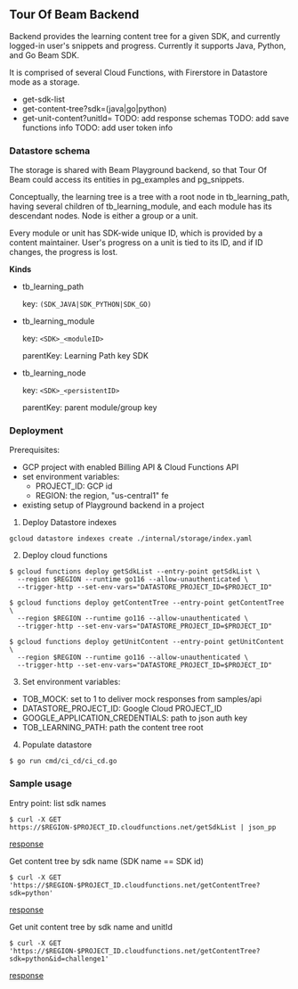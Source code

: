 <!--
 Licensed under the Apache License, Version 2.0 (the "License");
 you may not use this file except in compliance with the License.
 You may obtain a copy of the License at

     http://www.apache.org/licenses/LICENSE-2.0

 Unless required by applicable law or agreed to in writing, software
 distributed under the License is distributed on an "AS IS" BASIS,
 WITHOUT WARRANTIES OR CONDITIONS OF ANY KIND, either express or implied.
 See the License for the specific language governing permissions and
 limitations under the License.
-->

## Tour Of Beam Backend

Backend provides the learning content tree for a given SDK,
and currently logged-in user's snippets and progress.
Currently it supports Java, Python, and Go Beam SDK.

It is comprised of several Cloud Functions, with Firerstore in Datastore mode as a storage.
* get-sdk-list
* get-content-tree?sdk=(java|go|python)
* get-unit-content?unitId=<id>
TODO: add response schemas
TODO: add save functions info
TODO: add user token info

### Datastore schema

The storage is shared with Beam Playground backend, so that Tour Of Beam could access its entities in
pg_examples and pg_snippets.

Conceptually, the learning tree is a tree with a root node in tb_learning_path,
having several children of tb_learning_module, and each module has its descendant nodes.
Node is either a group or a unit.

Every module or unit has SDK-wide unique ID, which is provided by a content maintainer.
User's progress on a unit is tied to its ID, and if ID changes, the progress is lost.

__Kinds__
- tb_learning_path

  key: `(SDK_JAVA|SDK_PYTHON|SDK_GO)`

- tb_learning_module

  key: `<SDK>_<moduleID>`

  parentKey: Learning Path key SDK

- tb_learning_node

  key: `<SDK>_<persistentID>`

  parentKey: parent module/group key


### Deployment
Prerequisites:
 - GCP project with enabled Billing API & Cloud Functions API
 - set environment variables:
   * PROJECT_ID: GCP id
   * REGION: the region, "us-central1" fe
 - existing setup of Playground backend in a project

1. Deploy Datastore indexes
```
gcloud datastore indexes create ./internal/storage/index.yaml
```

2. Deploy cloud functions
```
$ gcloud functions deploy getSdkList --entry-point getSdkList \
  --region $REGION --runtime go116 --allow-unauthenticated \
  --trigger-http --set-env-vars="DATASTORE_PROJECT_ID=$PROJECT_ID"

$ gcloud functions deploy getContentTree --entry-point getContentTree \
  --region $REGION --runtime go116 --allow-unauthenticated \
  --trigger-http --set-env-vars="DATASTORE_PROJECT_ID=$PROJECT_ID"

$ gcloud functions deploy getUnitContent --entry-point getUnitContent \
  --region $REGION --runtime go116 --allow-unauthenticated \
  --trigger-http --set-env-vars="DATASTORE_PROJECT_ID=$PROJECT_ID"
```
3. Set environment variables:
- TOB_MOCK: set to 1 to deliver mock responses from samples/api
- DATASTORE_PROJECT_ID: Google Cloud PROJECT_ID
- GOOGLE_APPLICATION_CREDENTIALS: path to json auth key
- TOB_LEARNING_PATH: path the content tree root

4. Populate datastore
```
$ go run cmd/ci_cd/ci_cd.go
```

### Sample usage

Entry point: list sdk names
```
$ curl -X GET https://$REGION-$PROJECT_ID.cloudfunctions.net/getSdkList | json_pp
```
[response](./samples/api/get_sdk_list.json)

Get content tree by sdk name (SDK name == SDK id)
```
$ curl -X GET 'https://$REGION-$PROJECT_ID.cloudfunctions.net/getContentTree?sdk=python'
```
[response](./samples/api/get_content_tree.json)


Get unit content tree by sdk name and unitId
```
$ curl -X GET 'https://$REGION-$PROJECT_ID.cloudfunctions.net/getContentTree?sdk=python&id=challenge1'
```
[response](./samples/api/get_unit_content.json)
